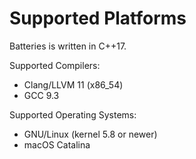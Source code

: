 # Supported Platforms

Batteries is written in C++17.

Supported Compilers:

- Clang/LLVM 11 (x86_54)
- GCC 9.3

Supported Operating Systems:

- GNU/Linux (kernel 5.8 or newer)
- macOS Catalina
